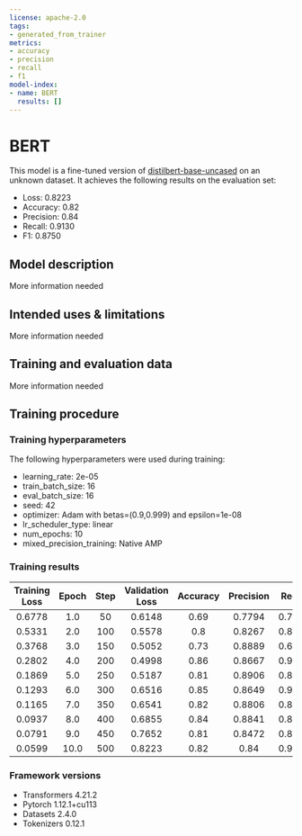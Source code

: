 ```yaml
---
license: apache-2.0
tags:
- generated_from_trainer
metrics:
- accuracy
- precision
- recall
- f1
model-index:
- name: BERT
  results: []
---
```


<!-- This model card has been generated automatically according to the information the Trainer had access to. You
should probably proofread and complete it, then remove this comment. -->

# BERT

This model is a fine-tuned version of [distilbert-base-uncased](https://huggingface.co/distilbert-base-uncased) on an unknown dataset.
It achieves the following results on the evaluation set:
- Loss: 0.8223
- Accuracy: 0.82
- Precision: 0.84
- Recall: 0.9130
- F1: 0.8750

## Model description

More information needed

## Intended uses & limitations

More information needed

## Training and evaluation data

More information needed

## Training procedure

### Training hyperparameters

The following hyperparameters were used during training:
- learning_rate: 2e-05
- train_batch_size: 16
- eval_batch_size: 16
- seed: 42
- optimizer: Adam with betas=(0.9,0.999) and epsilon=1e-08
- lr_scheduler_type: linear
- num_epochs: 10
- mixed_precision_training: Native AMP

### Training results

| Training Loss | Epoch | Step | Validation Loss | Accuracy | Precision | Recall | F1     |
|:-------------:|:-----:|:----:|:---------------:|:--------:|:---------:|:------:|:------:|
| 0.6778        | 1.0   | 50   | 0.6148          | 0.69     | 0.7794    | 0.7681 | 0.7737 |
| 0.5331        | 2.0   | 100  | 0.5578          | 0.8      | 0.8267    | 0.8986 | 0.8611 |
| 0.3768        | 3.0   | 150  | 0.5052          | 0.73     | 0.8889    | 0.6957 | 0.7805 |
| 0.2802        | 4.0   | 200  | 0.4998          | 0.86     | 0.8667    | 0.9420 | 0.9028 |
| 0.1869        | 5.0   | 250  | 0.5187          | 0.81     | 0.8906    | 0.8261 | 0.8571 |
| 0.1293        | 6.0   | 300  | 0.6516          | 0.85     | 0.8649    | 0.9275 | 0.8951 |
| 0.1165        | 7.0   | 350  | 0.6541          | 0.82     | 0.8806    | 0.8551 | 0.8676 |
| 0.0937        | 8.0   | 400  | 0.6855          | 0.84     | 0.8841    | 0.8841 | 0.8841 |
| 0.0791        | 9.0   | 450  | 0.7652          | 0.81     | 0.8472    | 0.8841 | 0.8652 |
| 0.0599        | 10.0  | 500  | 0.8223          | 0.82     | 0.84      | 0.9130 | 0.8750 |


### Framework versions

- Transformers 4.21.2
- Pytorch 1.12.1+cu113
- Datasets 2.4.0
- Tokenizers 0.12.1
